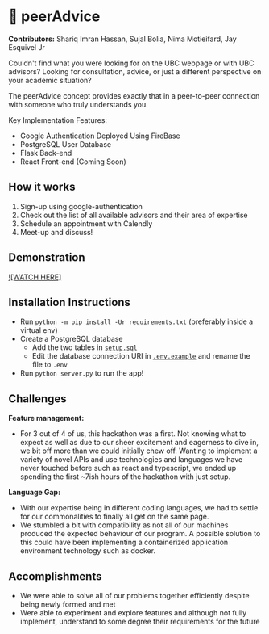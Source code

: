 # 🏫 peerAdvice
**Contributors:** Shariq Imran Hassan, Sujal Bolia, Nima Motieifard, Jay Esquivel Jr

Couldn't find what you were looking for on the UBC webpage or with UBC advisors? Looking for consultation, advice, or just a different perspective on your academic situation?

The peerAdvice concept provides exactly that in a peer-to-peer connection with someone who truly understands you.

Key Implementation Features:
* Google Authentication Deployed Using FireBase
* PostgreSQL User Database
* Flask Back-end
* React Front-end (Coming Soon)

## How it works
1. Sign-up using google-authentication
2. Check out the list of all available advisors and their area of expertise
3. Schedule an appointment with Calendly
4. Meet-up and discuss!

## Demonstration
[![WATCH HERE]](https://youtu.be/_7WZNNuexCQ)


## Installation Instructions

- Run `python -m pip install -Ur requirements.txt` (preferably inside a virtual env)
- Create a PostgreSQL database
  - Add the two tables in [`setup.sql`](setup.sql)
  - Edit the database connection URI in [`.env.example`](.env.example) and rename the file to `.env`
- Run `python server.py` to run the app!

## Challenges
**Feature management:**
* For 3 out of 4 of us, this hackathon was a first. Not knowing what to expect as well as due to our sheer excitement and eagerness to dive in, we bit off more than we could initially chew off. Wanting to implement a variety of novel APIs and use technologies and languages we have never touched before such as react and typescript, we ended up spending the first ~7ish hours of the hackathon with just setup.

**Language Gap:**
* With our expertise being in different coding languages, we had to settle for our commonalities to finally all get on the same page.
* We stumbled a bit with compatibility as not all of our machines produced the expected behaviour of our program. A possible solution to this could have been implementing a containerized application environment technology such as docker.

## Accomplishments
* We were able to solve all of our problems together efficiently despite being newly formed and met
* Were able to experiment and explore features and although not fully implement, understand to some degree their requirements for the future
